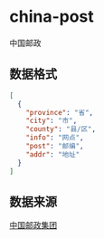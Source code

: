 # china-post

中国邮政

## 数据格式

```json
[
  {
    "province": "省",
    "city": "市",
    "county": "县/区",
    "info": "网点",
    "post": "邮编",
    "addr": "地址"
  }
]
```

## 数据来源

[中国邮政集团](http://www.chinapost.com.cn/html1/folder/181312/9531-1.htm)
